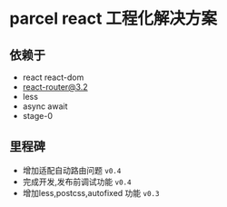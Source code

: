 # parcel react 工程化解决方案
## 依赖于  
+ react react-dom
+ react-router@3.2
+ less
+ async await
+ stage-0

## 里程碑 
+ 增加适配自动路由问题 `v0.4`
+ 完成开发,发布前调试功能 `v0.4`
+ 增加less,postcss,autofixed 功能 `v0.3`